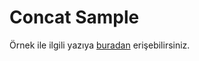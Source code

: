 # Concat Sample

Örnek ile ilgili yazıya [buradan](https://berkanturkali.medium.com/concat-adapter-nedir-nas%C4%B1l-kullan%C4%B1l%C4%B1r-dc80242e47d) erişebilirsiniz.
